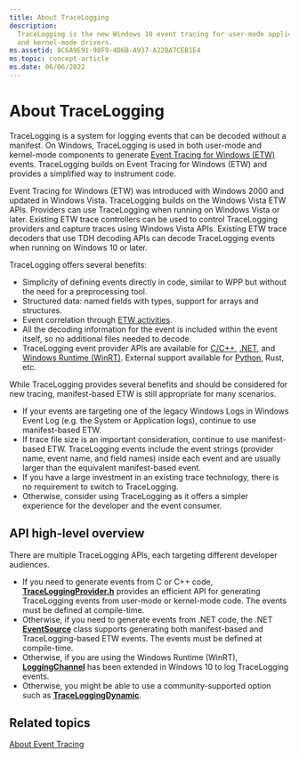 ```yaml
---
title: About TraceLogging
description:
  TraceLogging is the new Windows 10 event tracing for user-mode applications
  and kernel-mode drivers.
ms.assetid: 8C6A9E91-98F9-4D6B-A937-A22BA7CEB1E4
ms.topic: concept-article
ms.date: 06/06/2022
---
```


# About TraceLogging

TraceLogging is a system for logging events that can be decoded without a
manifest. On Windows, TraceLogging is used in both user-mode and kernel-mode
components to generate
[Event Tracing for Windows (ETW)](../etw/about-event-tracing.md) events.
TraceLogging builds on Event Tracing for Windows (ETW) and provides a simplified
way to instrument code.

Event Tracing for Windows (ETW) was introduced with Windows 2000 and updated in
Windows Vista. TraceLogging builds on the Windows Vista ETW APIs. Providers can
use TraceLogging when running on Windows Vista or later. Existing ETW trace
controllers can be used to control TraceLogging providers and capture traces
using Windows Vista APIs. Existing ETW trace decoders that use TDH decoding APIs
can decode TraceLogging events when running on Windows 10 or later.

TraceLogging offers several benefits:

- Simplicity of defining events directly in code, similar to WPP but without the
  need for a preprocessing tool.
- Structured data: named fields with types, support for arrays and structures.
- Event correlation through
  [ETW activities](/windows/win32/api/traceloggingprovider/nf-traceloggingprovider-traceloggingopcode).
- All the decoding information for the event is included within the event
  itself, so no additional files needed to decode.
- TraceLogging event provider APIs are available for
  [C/C++](/windows/win32/api/traceloggingprovider/),
  [.NET](/dotnet/api/system.diagnostics.tracing.eventsource), and
  [Windows Runtime (WinRT)](/uwp/api/Windows.Foundation.Diagnostics.LoggingChannel).
  External support available for [Python](https://github.com/microsoft/tracelogging/tree/main/etw/python/traceloggingdynamic), Rust, etc.

While TraceLogging provides several benefits and should be considered for new
tracing, manifest-based ETW is still appropriate for many scenarios.

- If your events are targeting one of the legacy Windows Logs in Windows Event
  Log (e.g. the System or Application logs), continue to use manifest-based ETW.
- If trace file size is an important consideration, continue to use
  manifest-based ETW. TraceLogging events include the event strings (provider
  name, event name, and field names) inside each event and are usually larger
  than the equivalent manifest-based event.
- If you have a large investment in an existing trace technology, there is no
  requirement to switch to TraceLogging.
- Otherwise, consider using TraceLogging as it offers a simpler experience for
  the developer and the event consumer.

## API high-level overview

There are multiple TraceLogging APIs, each targeting different developer
audiences.

- If you need to generate events from C or C++ code,
  [**TraceLoggingProvider.h**](/windows/win32/api/traceloggingprovider/)
  provides an efficient API for generating TraceLogging events from user-mode or
  kernel-mode code. The events must be defined at compile-time.
- Otherwise, if you need to generate events from .NET code, the .NET
  [**EventSource**](/dotnet/api/system.diagnostics.tracing.eventsource) class
  supports generating both manifest-based and TraceLogging-based ETW events. The
  events must be defined at compile-time.
- Otherwise, if you are using the Windows Runtime (WinRT),
  [**LoggingChannel**](/uwp/api/Windows.Foundation.Diagnostics.LoggingChannel)
  has been extended in Windows 10 to log TraceLogging events.
- Otherwise, you might be able to use a community-supported option such as
  [**TraceLoggingDynamic**](https://github.com/microsoft/tracelogging/tree/main/etw).

## Related topics

[About Event Tracing](../etw/about-event-tracing.md)
